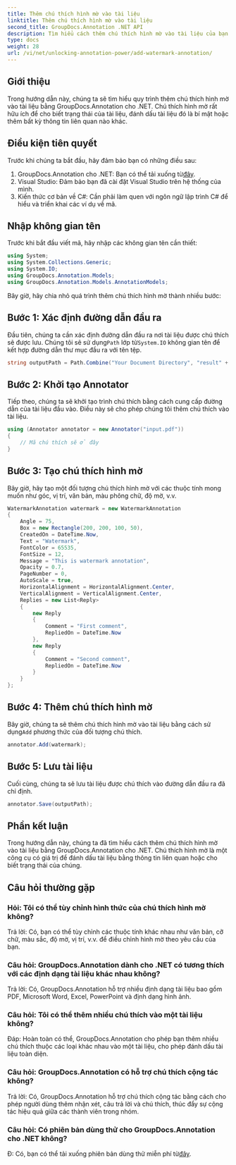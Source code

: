 ```yaml
---
title: Thêm chú thích hình mờ vào tài liệu
linktitle: Thêm chú thích hình mờ vào tài liệu
second_title: GroupDocs.Annotation .NET API
description: Tìm hiểu cách thêm chú thích hình mờ vào tài liệu của bạn một cách dễ dàng bằng GroupDocs.Annotation for .NET. Tăng cường sự rõ ràng và bảo mật của tài liệu.
type: docs
weight: 28
url: /vi/net/unlocking-annotation-power/add-watermark-annotation/
---
```

## Giới thiệu
Trong hướng dẫn này, chúng ta sẽ tìm hiểu quy trình thêm chú thích hình mờ vào tài liệu bằng GroupDocs.Annotation cho .NET. Chú thích hình mờ rất hữu ích để cho biết trạng thái của tài liệu, đánh dấu tài liệu đó là bí mật hoặc thêm bất kỳ thông tin liên quan nào khác.

## Điều kiện tiên quyết

Trước khi chúng ta bắt đầu, hãy đảm bảo bạn có những điều sau:

1.  GroupDocs.Annotation cho .NET: Bạn có thể tải xuống từ[đây](https://releases.groupdocs.com/annotation/net/).
2. Visual Studio: Đảm bảo bạn đã cài đặt Visual Studio trên hệ thống của mình.
3. Kiến thức cơ bản về C#: Cần phải làm quen với ngôn ngữ lập trình C# để hiểu và triển khai các ví dụ về mã.

## Nhập không gian tên

Trước khi bắt đầu viết mã, hãy nhập các không gian tên cần thiết:

```csharp
using System;
using System.Collections.Generic;
using System.IO;
using GroupDocs.Annotation.Models;
using GroupDocs.Annotation.Models.AnnotationModels;
```

Bây giờ, hãy chia nhỏ quá trình thêm chú thích hình mờ thành nhiều bước:

## Bước 1: Xác định đường dẫn đầu ra

 Đầu tiên, chúng ta cần xác định đường dẫn đầu ra nơi tài liệu được chú thích sẽ được lưu. Chúng tôi sẽ sử dụng`Path` lớp từ`System.IO` không gian tên để kết hợp đường dẫn thư mục đầu ra với tên tệp.

```csharp
string outputPath = Path.Combine("Your Document Directory", "result" + Path.GetExtension("input.pdf"));
```

## Bước 2: Khởi tạo Annotator

Tiếp theo, chúng ta sẽ khởi tạo trình chú thích bằng cách cung cấp đường dẫn của tài liệu đầu vào. Điều này sẽ cho phép chúng tôi thêm chú thích vào tài liệu.

```csharp
using (Annotator annotator = new Annotator("input.pdf"))
{
    // Mã chú thích sẽ ở đây
}
```

## Bước 3: Tạo chú thích hình mờ

Bây giờ, hãy tạo một đối tượng chú thích hình mờ với các thuộc tính mong muốn như góc, vị trí, văn bản, màu phông chữ, độ mờ, v.v.

```csharp
WatermarkAnnotation watermark = new WatermarkAnnotation
{
    Angle = 75,
    Box = new Rectangle(200, 200, 100, 50),
    CreatedOn = DateTime.Now,
    Text = "Watermark",
    FontColor = 65535,
    FontSize = 12,
    Message = "This is watermark annotation",
    Opacity = 0.7,
    PageNumber = 0,
    AutoScale = true,
    HorizontalAlignment = HorizontalAlignment.Center,
    VerticalAlignment = VerticalAlignment.Center,
    Replies = new List<Reply>
    {
        new Reply
        {
            Comment = "First comment",
            RepliedOn = DateTime.Now
        },
        new Reply
        {
            Comment = "Second comment",
            RepliedOn = DateTime.Now
        }
    }
};
```

## Bước 4: Thêm chú thích hình mờ

 Bây giờ, chúng ta sẽ thêm chú thích hình mờ vào tài liệu bằng cách sử dụng`Add` phương thức của đối tượng chú thích.

```csharp
annotator.Add(watermark);
```

## Bước 5: Lưu tài liệu

Cuối cùng, chúng ta sẽ lưu tài liệu được chú thích vào đường dẫn đầu ra đã chỉ định.

```csharp
annotator.Save(outputPath);
```

## Phần kết luận

Trong hướng dẫn này, chúng ta đã tìm hiểu cách thêm chú thích hình mờ vào tài liệu bằng GroupDocs.Annotation cho .NET. Chú thích hình mờ là một công cụ có giá trị để đánh dấu tài liệu bằng thông tin liên quan hoặc cho biết trạng thái của chúng.

## Câu hỏi thường gặp

### Hỏi: Tôi có thể tùy chỉnh hình thức của chú thích hình mờ không?

Trả lời: Có, bạn có thể tùy chỉnh các thuộc tính khác nhau như văn bản, cỡ chữ, màu sắc, độ mờ, vị trí, v.v. để điều chỉnh hình mờ theo yêu cầu của bạn.

### Câu hỏi: GroupDocs.Annotation dành cho .NET có tương thích với các định dạng tài liệu khác nhau không?

Trả lời: Có, GroupDocs.Annotation hỗ trợ nhiều định dạng tài liệu bao gồm PDF, Microsoft Word, Excel, PowerPoint và định dạng hình ảnh.

### Câu hỏi: Tôi có thể thêm nhiều chú thích vào một tài liệu không?

Đáp: Hoàn toàn có thể, GroupDocs.Annotation cho phép bạn thêm nhiều chú thích thuộc các loại khác nhau vào một tài liệu, cho phép đánh dấu tài liệu toàn diện.

### Câu hỏi: GroupDocs.Annotation có hỗ trợ chú thích cộng tác không?

Trả lời: Có, GroupDocs.Annotation hỗ trợ chú thích cộng tác bằng cách cho phép người dùng thêm nhận xét, câu trả lời và chú thích, thúc đẩy sự cộng tác hiệu quả giữa các thành viên trong nhóm.

### Câu hỏi: Có phiên bản dùng thử cho GroupDocs.Annotation cho .NET không?

 Đ: Có, bạn có thể tải xuống phiên bản dùng thử miễn phí từ[đây](https://releases.groupdocs.com/).